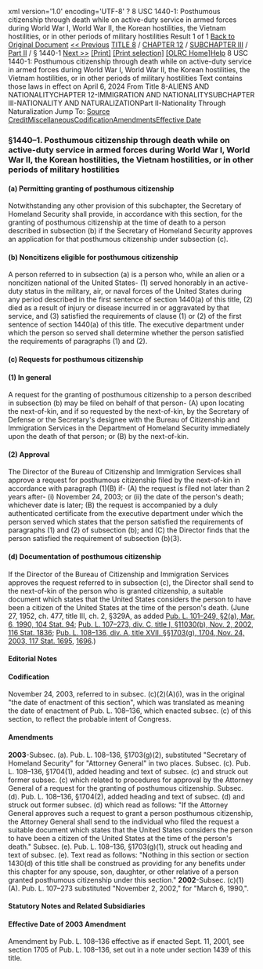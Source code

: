xml version='1.0' encoding='UTF-8' ?
8 USC 1440-1: Posthumous citizenship through death while on active-duty service in armed forces during World War I, World War II, the Korean hostilities, the Vietnam hostilities, or in other periods of military hostilities
 Result 1 of 1
[Back to Original Document](/view.xhtml;jsessionid=742743F5FC705509855AC47D6FBBC1B2)
[<< Previous](#)
 [TITLE 8](/view.xhtml;jsessionid=742743F5FC705509855AC47D6FBBC1B2?req=granuleid%3AUSC-prelim-title8&saved=%7CZ3JhbnVsZWlkOlVTQy1wcmVsaW0tdGl0bGU4LXNlY3Rpb24xNDQwLTE%3D%7C%7C%7C0%7Cfalse%7Cprelim&edition=prelim) / [CHAPTER 12](/view.xhtml;jsessionid=742743F5FC705509855AC47D6FBBC1B2?req=granuleid%3AUSC-prelim-title8-chapter12&saved=%7CZ3JhbnVsZWlkOlVTQy1wcmVsaW0tdGl0bGU4LXNlY3Rpb24xNDQwLTE%3D%7C%7C%7C0%7Cfalse%7Cprelim&edition=prelim) / [SUBCHAPTER III](/view.xhtml;jsessionid=742743F5FC705509855AC47D6FBBC1B2?req=granuleid%3AUSC-prelim-title8-chapter12-subchapter3&saved=%7CZ3JhbnVsZWlkOlVTQy1wcmVsaW0tdGl0bGU4LXNlY3Rpb24xNDQwLTE%3D%7C%7C%7C0%7Cfalse%7Cprelim&edition=prelim) / [Part II](/view.xhtml;jsessionid=742743F5FC705509855AC47D6FBBC1B2?req=granuleid%3AUSC-prelim-title8-chapter12-subchapter3-part2&saved=%7CZ3JhbnVsZWlkOlVTQy1wcmVsaW0tdGl0bGU4LXNlY3Rpb24xNDQwLTE%3D%7C%7C%7C0%7Cfalse%7Cprelim&edition=prelim) / § 1440-1
 [Next >>](#)
[[Print]](#)
 [[Print selection]](#)
[[OLRC Home]](/browse.xhtml;jsessionid=742743F5FC705509855AC47D6FBBC1B2)[Help](/navHelp.xhtml;jsessionid=742743F5FC705509855AC47D6FBBC1B2)
8 USC 1440-1: Posthumous citizenship through death while on active-duty service in armed forces during World War I, World War II, the Korean hostilities, the Vietnam hostilities, or in other periods of military hostilities
Text contains those laws in effect on April 6, 2024
From Title 8-ALIENS AND NATIONALITYCHAPTER 12-IMMIGRATION AND NATIONALITYSUBCHAPTER III-NATIONALITY AND NATURALIZATIONPart II-Nationality Through Naturalization
Jump To: [Source Credit](#sourcecredit)[Miscellaneous](#miscellaneous-note)[Codification](#codification-note)[Amendments](#amendment-note)[Effective Date](#effectivedate-amendment-note)
### §1440–1. Posthumous citizenship through death while on active-duty service in armed forces during World War I, World War II, the Korean hostilities, the Vietnam hostilities, or in other periods of military hostilities
#### (a) Permitting granting of posthumous citizenship
Notwithstanding any other provision of this subchapter, the Secretary of Homeland Security shall provide, in accordance with this section, for the granting of posthumous citizenship at the time of death to a person described in subsection (b) if the Secretary of Homeland Security approves an application for that posthumous citizenship under subsection (c).
#### (b) Noncitizens eligible for posthumous citizenship
A person referred to in subsection (a) is a person who, while an alien or a noncitizen national of the United States-
(1) served honorably in an active-duty status in the military, air, or naval forces of the United States during any period described in the first sentence of section 1440(a) of this title,
(2) died as a result of injury or disease incurred in or aggravated by that service, and
(3) satisfied the requirements of clause (1) or (2) of the first sentence of section 1440(a) of this title.
The executive department under which the person so served shall determine whether the person satisfied the requirements of paragraphs (1) and (2).
#### (c) Requests for posthumous citizenship
#### (1) In general
A request for the granting of posthumous citizenship to a person described in subsection (b) may be filed on behalf of that person-
(A) upon locating the next-of-kin, and if so requested by the next-of-kin, by the Secretary of Defense or the Secretary's designee with the Bureau of Citizenship and Immigration Services in the Department of Homeland Security immediately upon the death of that person; or
(B) by the next-of-kin.
#### (2) Approval
The Director of the Bureau of Citizenship and Immigration Services shall approve a request for posthumous citizenship filed by the next-of-kin in accordance with paragraph (1)(B) if-
(A) the request is filed not later than 2 years after-
(i) November 24, 2003; or
(ii) the date of the person's death;
whichever date is later;
(B) the request is accompanied by a duly authenticated certificate from the executive department under which the person served which states that the person satisfied the requirements of paragraphs (1) and (2) of subsection (b); and
(C) the Director finds that the person satisfied the requirement of subsection (b)(3).
#### (d) Documentation of posthumous citizenship
If the Director of the Bureau of Citizenship and Immigration Services approves the request referred to in subsection (c), the Director shall send to the next-of-kin of the person who is granted citizenship, a suitable document which states that the United States considers the person to have been a citizen of the United States at the time of the person's death.
(June 27, 1952, ch. 477, title III, ch. 2, §329A, as added [Pub. L. 101–249, §2(a), Mar. 6, 1990, 104 Stat. 94](/statviewer.htm?volume=104&page=94); [Pub. L. 107–273, div. C, title I, §11030(b), Nov. 2, 2002, 116 Stat. 1836](/statviewer.htm?volume=116&page=1836); [Pub. L. 108–136, div. A, title XVII, §§1703(g), 1704, Nov. 24, 2003, 117 Stat. 1695](/statviewer.htm?volume=117&page=1695), [1696](/statviewer.htm?volume=117&page=1696).)
#### **Editorial Notes**
#### Codification
November 24, 2003, referred to in subsec. (c)(2)(A)(i), was in the original "the date of enactment of this section", which was translated as meaning the date of enactment of Pub. L. 108–136, which enacted subsec. (c) of this section, to reflect the probable intent of Congress.
#### Amendments
**2003**-Subsec. (a). Pub. L. 108–136, §1703(g)(2), substituted "Secretary of Homeland Security" for "Attorney General" in two places.
Subsec. (c). Pub. L. 108–136, §1704(1), added heading and text of subsec. (c) and struck out former subsec. (c) which related to procedures for approval by the Attorney General of a request for the granting of posthumous citizenship.
Subsec. (d). Pub. L. 108–136, §1704(2), added heading and text of subsec. (d) and struck out former subsec. (d) which read as follows: "If the Attorney General approves such a request to grant a person posthumous citizenship, the Attorney General shall send to the individual who filed the request a suitable document which states that the United States considers the person to have been a citizen of the United States at the time of the person's death."
Subsec. (e). Pub. L. 108–136, §1703(g)(1), struck out heading and text of subsec. (e). Text read as follows: "Nothing in this section or section 1430(d) of this title shall be construed as providing for any benefits under this chapter for any spouse, son, daughter, or other relative of a person granted posthumous citizenship under this section."
**2002**-Subsec. (c)(1)(A). Pub. L. 107–273 substituted "November 2, 2002," for "March 6, 1990,".
#### **Statutory Notes and Related Subsidiaries**
#### Effective Date of 2003 Amendment
Amendment by Pub. L. 108–136 effective as if enacted Sept. 11, 2001, see section 1705 of Pub. L. 108–136, set out in a note under section 1439 of this title.

